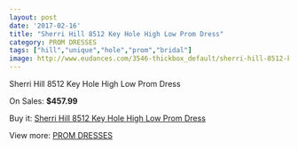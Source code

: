 ```yaml
---
layout: post
date: '2017-02-16'
title: "Sherri Hill 8512 Key Hole High Low Prom Dress"
category: PROM DRESSES
tags: ["hill","unique","hole","prom","bridal"]
image: http://www.eudances.com/3546-thickbox_default/sherri-hill-8512-key-hole-high-low-prom-dress.jpg
---
```

Sherri Hill 8512 Key Hole High Low Prom Dress

On Sales: **$457.99**
<a href="https://www.eudances.com/en/prom-dresses/1189-sherri-hill-8512-key-hole-high-low-prom-dress.html"><amp-img layout="responsive" width="600" height="600" src="//www.eudances.com/3546-thickbox_default/sherri-hill-8512-key-hole-high-low-prom-dress.jpg" alt="Sherri Hill 8512 Key Hole High Low Prom Dress 0" /></a>
<a href="https://www.eudances.com/en/prom-dresses/1189-sherri-hill-8512-key-hole-high-low-prom-dress.html"><amp-img layout="responsive" width="600" height="600" src="//www.eudances.com/3547-thickbox_default/sherri-hill-8512-key-hole-high-low-prom-dress.jpg" alt="Sherri Hill 8512 Key Hole High Low Prom Dress 1" /></a>

Buy it: [Sherri Hill 8512 Key Hole High Low Prom Dress](https://www.eudances.com/en/prom-dresses/1189-sherri-hill-8512-key-hole-high-low-prom-dress.html "Sherri Hill 8512 Key Hole High Low Prom Dress")

View more: [PROM DRESSES](https://www.eudances.com/en/13-prom-dresses "PROM DRESSES")